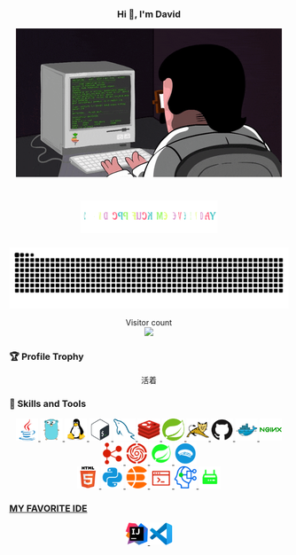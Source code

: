 <h3 align="center">Hi 👋, I'm David</h3>
<!-- 敲代码的图片 -->
<div align="center" ><img order-radius="100px" src="https://github.com/atongrun/atongrun/blob/main/images/dffb9ec7bdd20aa6127f0c82916b4bbe1deabe68743148a4a1af79aa8dadc485.gif"/></div>

<!-- 动态打字效果 -->
<h1 align="center">
  <a href="www.atong.run">
    <img src="https://github.com/xzwDavid/xzwDavid/blob/main/Vanilla-1s-248px.gif">
  </a>
</h1>


<!-- 贪吃蛇代码贡献图 -->
<div align="center"><img src="https://raw.githubusercontent.com/L1cardo/L1cardo/main/assets/github-contribution-grid-snake.svg" /></div>


  <p align="center">
    Visitor count<br><img src="https://profile-counter.glitch.me/atongrun/count.svg" />
</p>

### 🏆 Profile Trophy

<p align="center">
    活着
</p>

### 🔨 Skills and Tools

<div align="center">
    <a href="https://www.java.com" target="_blank" rel="noreferrer">
        <img src="https://raw.githubusercontent.com/devicons/devicon/master/icons/java/java-original.svg" alt="java" width="40" height="40" />
    </a>
    <a href="https://golang.org" target="_blank" rel="noreferrer">
        <img src="https://raw.githubusercontent.com/devicons/devicon/master/icons/go/go-original.svg" alt="go" width="40" height="40" />
    </a>
    <a href="https://www.linux.org/" target="_blank" rel="noreferrer">
        <img src="https://raw.githubusercontent.com/devicons/devicon/master/icons/linux/linux-original.svg" alt="linux" width="40" height="40" />
    </a>
    <a href="https://www.gnu.org/software/bash/" target="_blank" rel="noreferrer">
        <img src="https://raw.githubusercontent.com/devicons/devicon/master/icons/bash/bash-original.svg" alt="bash" width="40" height="40" />
    </a>
    <a href="https://www.mysql.com/" target="_blank" rel="noreferrer">
        <img src="https://raw.githubusercontent.com/devicons/devicon/master/icons/mysql/mysql-original.svg" alt="mysql" width="40" height="40" />
    </a>
    <a href="https://redis.io" target="_blank" rel="noreferrer">
        <img src="https://raw.githubusercontent.com/devicons/devicon/master/icons/redis/redis-original.svg" alt="redis" width="40" height="40" />
    </a>
    <a href="https://spring.io/" target="_blank" rel="noreferrer">
        <img src="https://raw.githubusercontent.com/devicons/devicon/master/icons/spring/spring-original.svg" alt="spring" width="40" height="40" />
    </a>
    <a href="https://tomcat.apache.org/" target="_blank" rel="noreferrer">
        <img src="https://raw.githubusercontent.com/devicons/devicon/master/icons/tomcat/tomcat-original.svg" alt="Tomcat" width="40" height="40" />
    </a>
    <a href="https://github.com/" target="_blank" rel="noreferrer">
        <img src="https://raw.githubusercontent.com/devicons/devicon/master/icons/github/github-original.svg" alt="Github" width="40" height="40" />
    </a>
    <a href="https://www.docker.com/" target="_blank" rel="noreferrer">
        <img src="https://raw.githubusercontent.com/devicons/devicon/master/icons/docker/docker-original.svg" alt="docker" width="40" height="40" />
    </a>
    <a href="https://www.nginx.com" target="_blank" rel="noreferrer">
        <img src="https://raw.githubusercontent.com/devicons/devicon/master/icons/nginx/nginx-original.svg" alt="nginx" width="40" height="40" />
    </a>
    <a href="https://www.gnu.org/software/bash/" target="_blank" rel="noreferrer">
        <img src="https://github.com/xzwDavid/xzwDavid/blob/main/Kafka.png" alt="bash" width="40" height="40" />
    </a>
    <a href="https://www.gnu.org/software/bash/" target="_blank" rel="noreferrer">
        <img src="https://github.com/xzwDavid/xzwDavid/blob/main/mse%20%E5%BE%AE%E6%9C%8D%E5%8A%A1%E5%BC%95%E6%93%8E.png" alt="bash" width="40" height="40" />
    </a>
    <a href="https://www.gnu.org/software/bash/" target="_blank" rel="noreferrer">
        <img src="https://github.com/xzwDavid/xzwDavid/blob/main/bxl-spring-boot.png" alt="bash" width="40" height="40" />
    </a>
    <a href="https://www.gnu.org/software/bash/" target="_blank" rel="noreferrer">
        <img src="https://github.com/xzwDavid/xzwDavid/blob/main/Zookeeper.png" alt="bash" width="40" height="40" />
    </a>
  
  
  
  
</div>

<div align="center">
    <a href="https://www.w3.org/html/" target="_blank" rel="noreferrer">
        <img src="https://raw.githubusercontent.com/devicons/devicon/master/icons/html5/html5-original-wordmark.svg" alt="html5" width="40" height="40" />
    <a href="https://www.w3.org/html/" target="_blank" rel="noreferrer">
        <img src="https://github.com/xzwDavid/xzwDavid/blob/main/Python.svg" alt="html5" width="40" height="40" />
    <a href="https://www.w3.org/html/" target="_blank" rel="noreferrer">
        <img src="https://github.com/xzwDavid/xzwDavid/blob/main/elasticsearch-Elasticsearch.svg" alt="html5" width="40" height="40" />
    <a href="https://www.w3.org/html/" target="_blank" rel="noreferrer">
       <img src="https://github.com/xzwDavid/xzwDavid/blob/main/SHELL.svg" alt="html5" width="40" height="40" />
    <a href="https://www.w3.org/html/" target="_blank" rel="noreferrer">
       <img src="https://github.com/xzwDavid/xzwDavid/blob/main/%E4%BA%BA%E5%B7%A5%E6%99%BA%E8%83%BD.svg" alt="html5" width="40" height="40" />
    <a href="https://www.w3.org/html/" target="_blank" rel="noreferrer">
       <img src="https://github.com/xzwDavid/xzwDavid/blob/main/ggateway.svg" alt="html5" width="40" height="40" />
</div>

### MY FAVORITE IDE
 <div align="center">
  </a>
    <a href="https://www.jetbrains.com/" target="_blank" rel="noreferrer">
        <img src="https://raw.githubusercontent.com/devicons/devicon/master/icons/intellij/intellij-original.svg" alt="intellij idea" width="40" height="40" />
    </a>
    <a href="https://code.visualstudio.com/" target="_blank" rel="noreferrer">
        <img src="https://raw.githubusercontent.com/devicons/devicon/master/icons/vscode/vscode-original.svg" alt="vscode" width="40" height="40" />
    </a>
</div>
